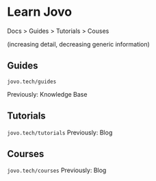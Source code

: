 # Learn Jovo

Docs > Guides > Tutorials > Couses

(increasing detail, decreasing generic information)

## Guides
`jovo.tech/guides`

Previously: Knowledge Base

## Tutorials
`jovo.tech/tutorials`
Previously: Blog

## Courses
`jovo.tech/courses`
Previously: Blog
